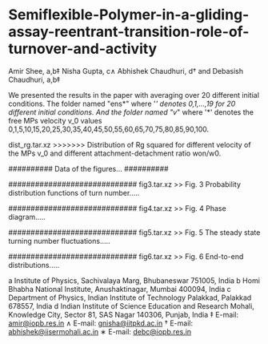 # Semiflexible-Polymer-in-a-gliding-assay-reentrant-transition-role-of-turnover-and-activity
Amir Shee, a,b‡ Nisha Gupta, c∧ Abhishek Chaudhuri, d† and Debasish Chaudhuri, a,b‡

We presented the results in the paper with averaging over 20 different initial conditions. The folder named "ens*" where '*' denotes 0,1,...,19 for 20 different initial conditions. And the folder named "v*" where '*' denotes the free MPs velocity v_0 values 0,1,5,10,15,20,25,30,35,40,45,50,55,60,65,70,75,80,85,90,100.

dist_rg.tar.xz >>>>>>> Distribution of Rg squared for different velocity of the MPs v_0 and different attachment-detachment ratio won/w0.



##########
Data of the figures...
##########


#############################
fig3.tar.xz >> Fig. 3 Probability distribution functions of turn number.....


#############################
fig4.tar.xz >> Fig. 4 Phase diagram.....


#############################
fig5.tar.xz >> Fig. 5 The steady state turning number fluctuations.....


#############################
fig6.tar.xz >> Fig. 6 End-to-end distributions.....


a Institute of Physics, Sachivalaya Marg, Bhubaneswar 751005, India
b Homi Bhabha National Institute, Anushaktinagar, Mumbai 400094, India
c Department of Physics, Indian Institute of Technology Palakkad, Palakkad 678557,
India
d Indian Institute of Science Education and Research Mohali, Knowledge City, Sector
81, SAS Nagar 140306, Punjab, India
‡ E-mail: amir@iopb.res.in
∧ E-mail: gnisha@iitpkd.ac.in
† E-mail: abhishek@iisermohali.ac.in
∗ E-mail: debc@iopb.res.in

